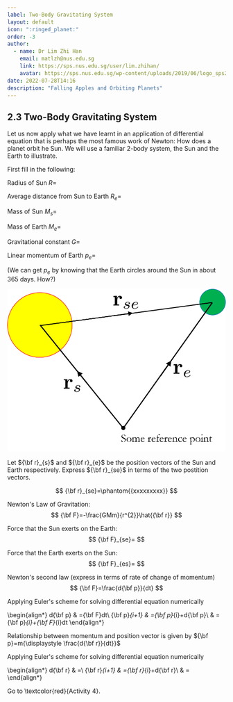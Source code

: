 ```yaml
---
label: Two-Body Gravitating System
layout: default
icon: ":ringed_planet:"
order: -3
author:
  - name: Dr Lim Zhi Han
    email: matlzh@nus.edu.sg
    link: https://sps.nus.edu.sg/user/lim.zhihan/
    avatar: https://sps.nus.edu.sg/wp-content/uploads/2019/06/logo_sps20.png
date: 2022-07-28T14:16
description: "Falling Apples and Orbiting Planets"
---
```


## 2.3 Two-Body Gravitating System

Let us now apply what we have learnt in an application of differential
equation that is perhaps the most famous work of Newton: How does
a planet orbit he Sun. We will use a familiar 2-body system, the Sun
and the Earth to illustrate. 

First fill in the following:

Radius of Sun $R=$

Average distance from Sun to Earth $R_{e}=$

Mass of Sun $M_{s}=$

Mass of Earth $M_{e}=$

Gravitational constant $G=$

Linear momentum of Earth $p_{e}=$

(We can get $p_{e}$ by knowing that the Earth circles around the
Sun in about 365 days. How?)

![](</resources/Chapter 2/Earth-Sun.png>)

Let ${\bf r}_{s}$ and ${\bf r}_{e}$ be the position vectors of the
Sun and Earth respectively. Express ${\bf r}_{se}$ in terms of the
two postition vectors. 

$$
{\bf r}_{se}=\phantom{{xxxxxxxxx}}
$$

Newton's Law of Gravitation: 
$$
{\bf F}=-\frac{GMm}{r^{2}}\hat{{\bf r}}
$$

Force that the Sun exerts on the Earth:
$$
{\bf F}_{se}=
$$


Force that the Earth exerts on the Sun:
$$
{\bf F}_{es}=
$$



Newton's second law (express in terms of rate of change of momentum)
$$
{\bf F}=\frac{d{\bf p}}{dt}
$$

Applying Euler's scheme for solving differential equation numerically 

\begin{align*}
d{\bf p} & ={\bf F}dt\\
{\bf p}_{i+1} & ={\bf p}_{i}+d{\bf p}\\
 & ={\bf p}_{i}+{\bf F}_{i}dt
\end{align*}

Relationship between momentum and position vector is given by ${\bf p}=m{\displaystyle \frac{d{\bf r}}{dt}}$

Applying Euler's scheme for solving differential equation numerically 

\begin{align*}
d{\bf r} & =\\
{\bf r}_{i+1} & ={\bf r}_{i}+d{\bf r}\\
 & =
\end{align*}

Go to \textcolor{red}{Activity 4}.
